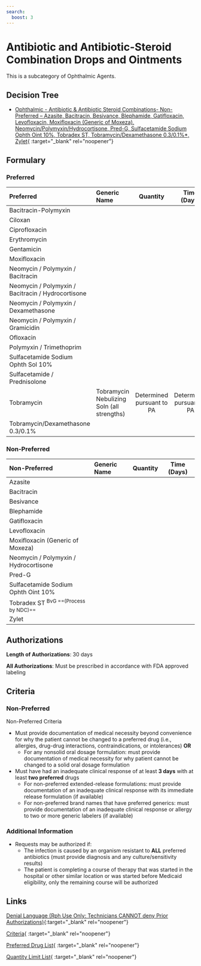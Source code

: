 ```yaml
---
search:
  boost: 3
---
```


# Antibiotic and Antibiotic-Steroid Combination Drops and Ointments

This is a subcategory of Ophthalmic Agents.

## Decision Tree

- [Ophthalmic - Antibiotic & Antibiotic Steroid Combinations- Non-Preferred – Azasite, Bacitracin, Besivance, Blephamide, Gatifloxacin, Levofloxacin, Moxifloxacin (Generic of Moxeza), Neomycin/Polymyxin/Hydrocortisone, Pred-G, Sulfacetamide Sodium Ophth Oint 10%, Tobradex ST, Tobramycin/Dexamethasone 0.3/0.1%*, Zylet](https://forms.office.com/Pages/ResponsePage.aspx?id=nPhjxpvvj0G9PUHkbAzgaN9UYz8EqmlIs3_TYn4TbXBUQlJaQ05DUk5XT1BDN1kwUjIyQjVXOUxCQyQlQCN0PWcu){ :target="_blank" rel="noopener"}

## Formulary

### Preferred

| Preferred                                          | Generic Name                               |         Quantity          |        Time (Days)        |
|:---------------------------------------------------|:-------------------------------------------|:-------------------------:|:-------------------------:|
| Bacitracin-Polymyxin                               |                                            |                           |                           |
| Ciloxan                                            |                                            |                           |                           |
| Ciprofloxacin                                      |                                            |                           |                           |
| Erythromycin                                       |                                            |                           |                           |
| Gentamicin                                         |                                            |                           |                           |
| Moxifloxacin                                       |                                            |                           |                           |
| Neomycin / Polymyxin / Bacitracin                  |                                            |                           |                           |
| Neomycin / Polymyxin / Bacitracin / Hydrocortisone |                                            |                           |                           |
| Neomycin / Polymyxin / Dexamethasone               |                                            |                           |                           |
| Neomycin / Polymyxin / Gramicidin                  |                                            |                           |                           |
| Ofloxacin                                          |                                            |                           |                           |
| Polymyxin / Trimethoprim                           |                                            |                           |                           |
| Sulfacetamide Sodium Ophth Sol 10%                 |                                            |                           |                           |
| Sulfacetamide / Prednisolone                       |                                            |                           |                           |
| Tobramycin                                         | Tobramycin Nebulizing Soln (all strengths) | Determined pursuant to PA | Determined pursuant to PA |
| Tobramycin/Dexamethasone 0.3/0.1%                  |                                            |                           |                           |

### Non-Preferred

| Non-Preferred                                                                                                 | Generic Name | Quantity | Time (Days) |
|:--------------------------------------------------------------------------------------------------------------|:-------------|:--------:|:-----------:|
| Azasite                                                                                                       |              |          |             |
| Bacitracin                                                                                                    |              |          |             |
| Besivance                                                                                                     |              |          |             |
| Blephamide                                                                                                    |              |          |             |
| Gatifloxacin                                                                                                  |              |          |             |
| Levofloxacin                                                                                                  |              |          |             |
| Moxifloxacin (Generic of Moxeza)                                                                              |              |          |             |
| Neomycin / Polymyxin / Hydrocortisone                                                                         |              |          |             |
| Pred-G                                                                                                        |              |          |             |
| Sulfacetamide Sodium Ophth Oint 10%                                                                           |              |          |             |
| Tobradex ST <sup>BvG ==(Process by NDC)==</sup>                                                                                    |              |          |             |
| Zylet                                                                                                         |              |          |             |

## Authorizations

**Length of Authorizations**: 30 days

**All Authorizations**: Must be prescribed in accordance with FDA approved labeling

## Criteria

### Non-Preferred

Non-Preferred Criteria

- Must provide documentation of medical necessity beyond convenience for why the patient cannot be changed to a preferred drug (i.e., allergies, drug-drug interactions, contraindications, or intolerances) **OR**
    - For any nonsolid oral dosage formulation: must provide documentation of medical necessity for why patient cannot be changed to a solid oral dosage formulation
- Must have had an inadequate clinical response of at least **3 days** with at least **two preferred** drugs
    - For non-preferred extended-release formulations: must provide documentation of an inadequate clinical response with its immediate release formulation (if available)
    - For non-preferred brand names that have preferred generics: must provide documentation of an inadequate clinical response or allergy to two or more generic labelers (if available)

### Additional Information

- Requests may be authorized if:
    - The infection is caused by an organism resistant to **ALL** preferred antibiotics (must provide diagnosis and any culture/sensitivity results)
    - The patient is completing a course of therapy that was started in the hospital or other similar location or was started before Medicaid eligibility, only the remaining course will be authorized

## Links

[Denial Language (Rph Use Only: Technicians CANNOT deny Prior Authorizations)](https://mygainwell-my.sharepoint.com/:w:/g/personal/rachel_carpenter_gainwelltechnologies_com/EWN_d80YfxNHjWqwQ77mMfUB4JILmO6MEqvBSxlBn5-uug?e=mdkuXX76&cid=f4472ece-6d4f-4694-b0c5-c150a2f53fea){:target="_blank" rel="noopener"} </br>

[Criteria](https://medicaid.ohio.gov/static/PHM/drug-coverage/20230701+UPDL+Criteria+_v1_FINAL.approved.pdf#page=86){ :target="_blank" rel="noopener"}

[Preferred Drug List](https://medicaid.ohio.gov/static/PHM/drug-coverage/20230701_UPDL_FINAL_ODM.approved.v2.pdf#page=28){ :target="_blank" rel="noopener"}

[Quantity Limit List](https://pharmacy.medicaid.ohio.gov/sites/default/files/20230101_Ohio_Medicaid_Quantity_Document_APPROVED.pdf){ :target="_blank" rel="noopener"}
